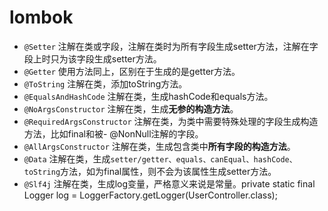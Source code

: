# lombok
- `@Setter` 注解在类或字段，注解在类时为所有字段生成setter方法，注解在字段上时只为该字段生成setter方法。
- `@Getter` 使用方法同上，区别在于生成的是getter方法。
- `@ToString` 注解在类，添加toString方法。
- `@EqualsAndHashCode` 注解在类，生成hashCode和equals方法。
- `@NoArgsConstructor` 注解在类，生成**无参的构造方法**。
- `@RequiredArgsConstructor` 注解在类，为类中需要特殊处理的字段生成构造方法，比如final和被- @NonNull注解的字段。
- `@AllArgsConstructor` 注解在类，生成包含类中**所有字段的构造方法**。
- `@Data` 注解在类，生成`setter/getter、equals、canEqual、hashCode、toString`方法，如为final属性，则不会为该属性生成setter方法。
- `@Slf4j` 注解在类，生成log变量，严格意义来说是常量。private static final Logger log = LoggerFactory.getLogger(UserController.class);
